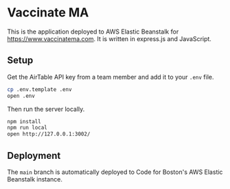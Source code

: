 # Vaccinate MA

This is the application deployed to AWS Elastic Beanstalk for https://www.vaccinatema.com. It is written in express.js and JavaScript.

## Setup
Get the AirTable API key from a team member and add it to your `.env` file.

```sh
cp .env.template .env
open .env
```

Then run the server locally.
```sh
npm install
npm run local
open http://127.0.0.1:3002/
```

## Deployment
The `main` branch is automatically deployed to Code for Boston's AWS Elastic Beanstalk instance.